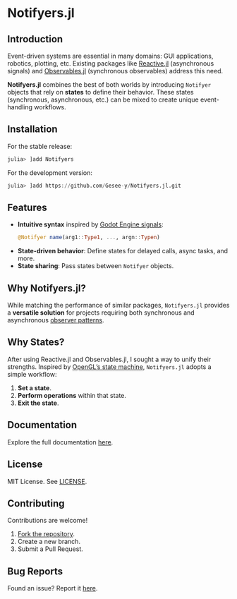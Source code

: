 # Notifyers.jl  

## Introduction  

Event-driven systems are essential in many domains: GUI applications, robotics, plotting, etc. Existing packages like [Reactive.jl](https://github.com/JuliaGizmos/Reactive.jl) (asynchronous signals) and [Observables.jl](https://github.com/JuliaGizmos/Observables.jl) (synchronous observables) address this need.  

**Notifyers.jl** combines the best of both worlds by introducing `Notifyer` objects that rely on **states** to define their behavior. These states (synchronous, asynchronous, etc.) can be mixed to create unique event-handling workflows.  

## Installation  

For the stable release:  
```julia  
julia> ]add Notifyers  
```  

For the development version:  
```julia  
julia> ]add https://github.com/Gesee-y/Notifyers.jl.git  
```  

## Features  

- **Intuitive syntax** inspired by [Godot Engine signals](https://docs.godotengine.org/en/stable/classes/class_signal.html):  
  ```julia  
  @Notifyer name(arg1::Type1, ..., argn::Typen)  
  ```  
- **State-driven behavior**: Define states for delayed calls, async tasks, and more.  
- **State sharing**: Pass states between `Notifyer` objects.  

## Why Notifyers.jl?  

While matching the performance of similar packages, `Notifyers.jl` provides a **versatile solution** for projects requiring both synchronous and asynchronous [observer patterns](https://www.geeksforgeeks.org/observer-pattern-set-1-introduction/).  

## Why States?  

After using Reactive.jl and Observables.jl, I sought a way to unify their strengths. Inspired by [OpenGL’s state machine](https://www.khronos.org/opengl/wiki/OpenGL_Context), `Notifyers.jl` adopts a simple workflow:  

1. **Set a state**.  
2. **Perform operations** within that state.  
3. **Exit the state**.  

## Documentation  

Explore the full documentation [here](https://github.com/Gesee-y/Notifyers.jl/blob/main/docs/index.md).  

## License  

MIT License. See [LICENSE](https://github.com/Gesee-y/Notifyers.jl/blob/main/License.txt).  

## Contributing  

Contributions are welcome!  

1. [Fork the repository](https://github.com/Gesee-y/Notifyers.jl/fork).  
2. Create a new branch.  
3. Submit a Pull Request.  

## Bug Reports  

Found an issue? Report it [here](https://github.com/Gesee-y/Notifyers.jl/issues).  